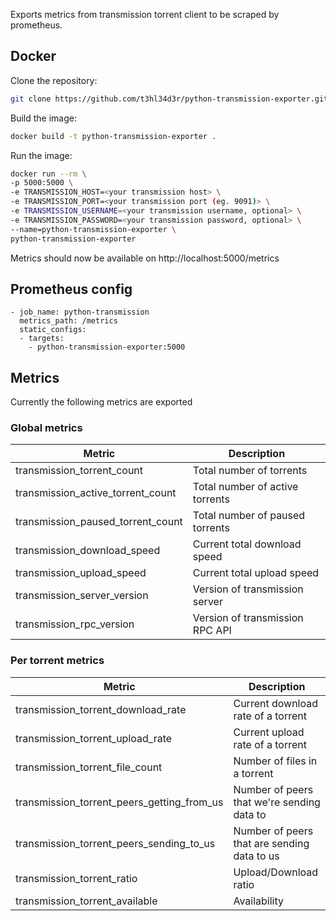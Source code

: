 Exports metrics from transmission torrent client to be scraped by prometheus.

## Docker
Clone the repository:
```bash
git clone https://github.com/t3hl34d3r/python-transmission-exporter.git && cd python-transmission-exporter
```
Build the image:
```bash
docker build -t python-transmission-exporter .
```
Run the image:
```bash
docker run --rm \
-p 5000:5000 \
-e TRANSMISSION_HOST=<your transmission host> \
-e TRANSMISSION_PORT=<your transmission port (eg. 9091)> \
-e TRANSMISSION_USERNAME=<your transmission username, optional> \
-e TRANSMISSION_PASSWORD=<your transmission password, optional> \
--name=python-transmission-exporter \
python-transmission-exporter
```

Metrics should now be available on http://localhost:5000/metrics
## Prometheus config
```
- job_name: python-transmission
  metrics_path: /metrics
  static_configs:
  - targets:
    - python-transmission-exporter:5000
```

## Metrics
Currently the following metrics are exported
### Global metrics

| Metric | Description |
| ----------- | ----------- |
| transmission_torrent_count | Total number of torrents |
|transmission_active_torrent_count|Total number of active torrents|
|transmission_paused_torrent_count|Total number of paused torrents|
|transmission_download_speed|Current total download speed|
|transmission_upload_speed|Current total upload speed|
|transmission_server_version|Version of transmission server|
|transmission_rpc_version|Version of transmission RPC API|

### Per torrent metrics

| Metric | Description |
| ----------- | ----------- |
|transmission_torrent_download_rate|Current download rate of a torrent|
|transmission_torrent_upload_rate|Current upload rate of a torrent|
|transmission_torrent_file_count|Number of files in a torrent|
|transmission_torrent_peers_getting_from_us|Number of peers that we're sending data to|
|transmission_torrent_peers_sending_to_us|Number of peers that are sending data to us|
|transmission_torrent_ratio|Upload/Download ratio|
|transmission_torrent_available|Availability|

